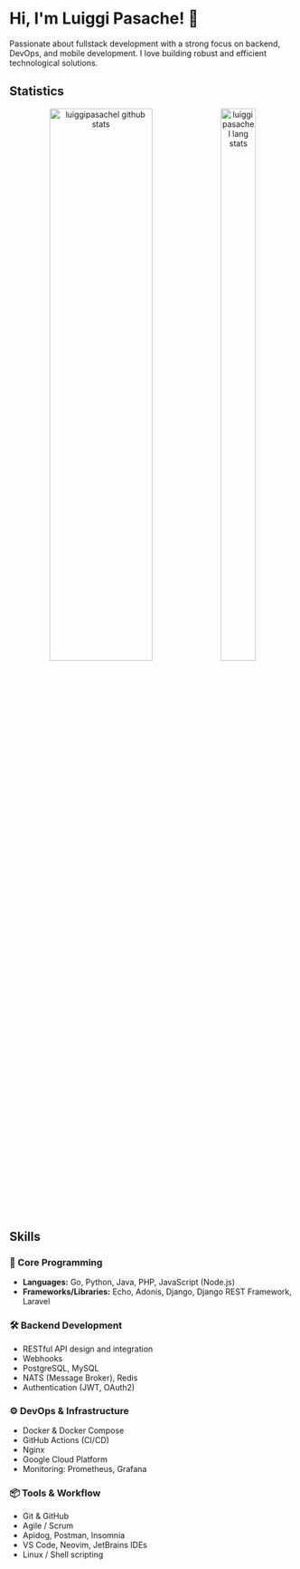 # Hi, I'm Luiggi Pasache! 👋

Passionate about fullstack development with a strong focus on backend, DevOps, and mobile development. I love building robust and efficient technological solutions.

## Statistics

<p align='center'>
    <img height="50%" width="60%" src="https://github-readme-stats-lime-seven-76.vercel.app/api?username=luiggipasachel&rank_icon=github&show_icons=true&count_private=true&hide_border=true&hide=issues,contribs&locale=en&layout=compact" alt="luiggipasachel github stats">
    <img height="50%" width="35%" src="https://github-readme-stats-lime-seven-76.vercel.app/api/top-langs?username=luiggipasachel&count_private=true&show_icons=true&locale=en&layout=compact" alt="luiggipasachel lang stats" />
</p>

## Skills

### 🧠 Core Programming

- **Languages:** Go, Python, Java, PHP, JavaScript (Node.js)
- **Frameworks/Libraries:** Echo, Adonis, Django, Django REST Framework, Laravel

### 🛠 Backend Development

- RESTful API design and integration  
- Webhooks  
- PostgreSQL, MySQL  
- NATS (Message Broker), Redis  
- Authentication (JWT, OAuth2)

### ⚙️ DevOps & Infrastructure

- Docker & Docker Compose  
- GitHub Actions (CI/CD)  
- Nginx  
- Google Cloud Platform
- Monitoring: Prometheus, Grafana

### 📦 Tools & Workflow

- Git & GitHub  
- Agile / Scrum  
- Apidog, Postman, Insomnia
- VS Code, Neovim, JetBrains IDEs  
- Linux / Shell scripting
